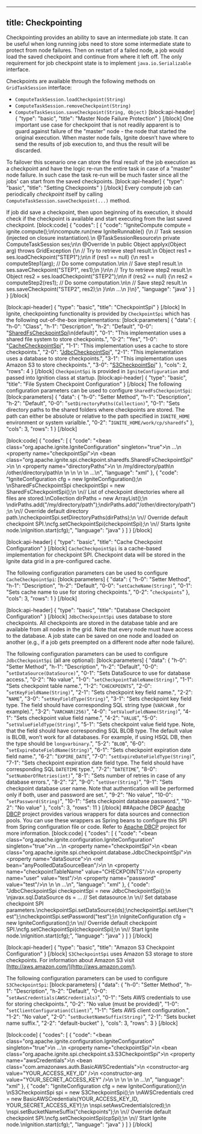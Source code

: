 --------------
title: Checkpointing
--------------

Checkpointing provides an ability to save an intermediate job state. It can be useful when long running jobs need to store some intermediate state to protect from node failures. Then on restart of a failed node, a job would load the saved checkpoint and continue from where it left off. The only requirement for job checkpoint state is to implement `java.io.Serializable` interface.

Checkpoints are available through the following methods on `GridTaskSession` interface:
* `ComputeTaskSession.loadCheckpoint(String)`
* `ComputeTaskSession.removeCheckpoint(String)`
* `ComputeTaskSession.saveCheckpoint(String, Object)`
[block:api-header]
{
  "type": "basic",
  "title": "Master Node Failure Protection"
}
[/block]
One important use case for checkpoint that is not readily apparent is to guard against failure of the "master" node - the node that started the original execution. When master node fails, Ignite doesn’t have where to send the results of job execution to, and thus the result will be discarded.

To failover this scenario one can store the final result of the job execution as a checkpoint and have the logic re-run the entire task in case of a "master" node failure. In such case the task re-run will be much faster since all the jobs' can start from the saved checkpoints.
[block:api-header]
{
  "type": "basic",
  "title": "Setting Checkpoints"
}
[/block]
Every compute job can periodically *checkpoint* itself by calling `ComputeTaskSession.saveCheckpoint(...)` method.

If job did save a checkpoint, then upon beginning of its execution, it should check if the checkpoint is available and start executing from the last saved checkpoint.
[block:code]
{
  "codes": [
    {
      "code": "IgniteCompute compute = ignite.compute();\n\ncompute.run(new IgniteRunnable() {\n  // Task session (injected on closure instantiation).\n  @TaskSessionResource\n  private ComputeTaskSession ses;\n\n  @Override \n  public Object applyx(Object arg) throws GridException {\n    // Try to retrieve step1 result.\n    Object res1 = ses.loadCheckpoint(\"STEP1\");\n\n    if (res1 == null) {\n      res1 = computeStep1(arg); // Do some computation.\n\n      // Save step1 result.\n      ses.saveCheckpoint(\"STEP1\", res1);\n    }\n\n    // Try to retrieve step2 result.\n    Object res2 = ses.loadCheckpoint(\"STEP2\");\n\n    if (res2 == null) {\n      res2 = computeStep2(res1); // Do some computation.\n\n      // Save step2 result.\n      ses.saveCheckpoint(\"STEP2\", res2);\n    }\n\n    ...\n  }\n}",
      "language": "java"
    }
  ]
}
[/block]

[block:api-header]
{
  "type": "basic",
  "title": "CheckpointSpi"
}
[/block]
In Ignite, checkpointing functionality is provided by `CheckpointSpi` which has the following out-of-the-box implementations:
[block:parameters]
{
  "data": {
    "h-0": "Class",
    "h-1": "Description",
    "h-2": "Default",
    "0-0": "[SharedFsCheckpointSpi](#file-system-checkpoint-configuration)\n(default)",
    "0-1": "This implementation uses a shared file system to store checkpoints.",
    "0-2": "Yes",
    "1-0": "[CacheCheckpointSpi](#cache-checkpoint-configuration)",
    "1-1": "This implementation uses a cache to store checkpoints.",
    "2-0": "[JdbcCheckpointSpi](#database-checkpoint-configuration)",
    "2-1": "This implementation uses a database to store checkpoints.",
    "3-1": "This implementation uses Amazon S3 to store checkpoints.",
    "3-0": "[S3CheckpointSpi](#amazon-s3-checkpoint-configuration)"
  },
  "cols": 2,
  "rows": 4
}
[/block]
`CheckpointSpi` is provided in `IgniteConfiguration` and passed into Ignition class at startup. 
[block:api-header]
{
  "type": "basic",
  "title": "File System Checkpoint Configuration"
}
[/block]
The following configuration parameters can be used to configure `SharedFsCheckpointSpi`:
[block:parameters]
{
  "data": {
    "h-0": "Setter Method",
    "h-1": "Description",
    "h-2": "Default",
    "0-0": "`setDirectoryPaths(Collection)`",
    "0-1": "Sets directory paths to the shared folders where checkpoints are stored. The path can either be absolute or relative to the path specified in `IGNITE_HOME` environment or system varialble.",
    "0-2": "`IGNITE_HOME/work/cp/sharedfs`"
  },
  "cols": 3,
  "rows": 1
}
[/block]

[block:code]
{
  "codes": [
    {
      "code": "<bean class=\"org.apache.ignite.IgniteConfiguration\" singleton=\"true\">\n  ...\n  <property name=\"checkpointSpi\">\n    <bean class=\"org.apache.ignite.spi.checkpoint.sharedfs.SharedFsCheckpointSpi\">\n    <!-- Change to shared directory path in your environment. -->\n      <property name=\"directoryPaths\">\n        <list>\n          <value>/my/directory/path</value>\n          <value>/other/directory/path</value>\n        </list>\n      </property>\n    </bean>\n  </property>\n  ...\n</bean>",
      "language": "xml"
    },
    {
      "code": "IgniteConfiguration cfg = new IgniteConfiguration();\n \nSharedFsCheckpointSpi checkpointSpi = new SharedFsCheckpointSpi();\n \n// List of checkpoint directories where all files are stored.\nCollection<String> dirPaths = new ArrayList<String>();\n \ndirPaths.add(\"/my/directory/path\");\ndirPaths.add(\"/other/directory/path\");\n \n// Override default directory path.\ncheckpointSpi.setDirectoryPaths(dirPaths);\n \n// Override default checkpoint SPI.\ncfg.setCheckpointSpi(checkpointSpi);\n \n// Starts Ignite node.\nIgnition.start(cfg);",
      "language": "java"
    }
  ]
}
[/block]

[block:api-header]
{
  "type": "basic",
  "title": "Cache Checkpoint Configuration"
}
[/block]
`CacheCheckpointSpi` is a cache-based implementation for checkpoint SPI. Checkpoint data will be stored in the Ignite data grid in a pre-configured cache. 

The following configuration parameters can be used to configure `CacheCheckpointSpi`:
[block:parameters]
{
  "data": {
    "h-0": "Setter Method",
    "h-1": "Description",
    "h-2": "Default",
    "0-0": "`setCacheName(String)`",
    "0-1": "Sets cache name to use for storing checkpoints.",
    "0-2": "`checkpoints`"
  },
  "cols": 3,
  "rows": 1
}
[/block]

[block:api-header]
{
  "type": "basic",
  "title": "Database Checkpoint Configuration"
}
[/block]
`JdbcCheckpointSpi` uses database to store checkpoints. All checkpoints are stored in the database table and are available from all nodes in the grid. Note that every node must have access to the database. A job state can be saved on one node and loaded on another (e.g., if a job gets preempted on a different node after node failure).

The following configuration parameters can be used to configure `JdbcCheckpointSpi` (all are optional):
[block:parameters]
{
  "data": {
    "h-0": "Setter Method",
    "h-1": "Description",
    "h-2": "Default",
    "0-0": "`setDataSource(DataSource)`",
    "0-1": "Sets DataSource to use for database access.",
    "0-2": "No value",
    "1-0": "`setCheckpointTableName(String)`",
    "1-1": "Sets checkpoint table name.",
    "1-2": "`CHECKPOINTS`",
    "2-0": "`setKeyFieldName(String)`",
    "2-1": "Sets checkpoint key field name.",
    "2-2": "`NAME`",
    "3-0": "`setKeyFieldType(String)`",
    "3-1": "Sets checkpoint key field type. The field should have corresponding SQL string type (`VARCHAR` , for example).",
    "3-2": "`VARCHAR(256)`",
    "4-0": "`setValueFieldName(String)`",
    "4-1": "Sets checkpoint value field name.",
    "4-2": "`VALUE`",
    "5-0": "`setValueFieldType(String)`",
    "5-1": "Sets checkpoint value field type. Note, that the field should have corresponding SQL BLOB type. The default value is BLOB, won’t work for all databases. For example, if using HSQL DB, then the type should be `longvarbinary`.",
    "5-2": "`BLOB`",
    "6-0": "`setExpireDateFieldName(String)`",
    "6-1": "Sets checkpoint expiration date field name.",
    "6-2": "`EXPIRE_DATE`",
    "7-0": "`setExpireDateFieldType(String)`",
    "7-1": "Sets checkpoint expiration date field type. The field should have corresponding SQL `DATETIME` type.",
    "7-2": "`DATETIME`",
    "8-0": "`setNumberOfRetries(int)`",
    "8-1": "Sets number of retries in case of any database errors.",
    "8-2": "2",
    "9-0": "`setUser(String)`",
    "9-1": "Sets checkpoint database user name. Note that authentication will be performed only if both, user and password are set.",
    "9-2": "No value",
    "10-0": "`setPassword(String)`",
    "10-1": "Sets checkpoint database password.",
    "10-2": "No value"
  },
  "cols": 3,
  "rows": 11
}
[/block]
##Apache DBCP
[Apache DBCP](http://commons.apache.org/proper/commons-dbcp/) project provides various wrappers for data sources and connection pools. You can use these wrappers as Spring beans to configure this SPI from Spring configuration file or code. Refer to [Apache DBCP](http://commons.apache.org/proper/commons-dbcp/) project for more information.
[block:code]
{
  "codes": [
    {
      "code": "<bean class=\"org.apache.ignite.configuration.IgniteConfiguration\" singleton=\"true\">\n  ...\n  <property name=\"checkpointSpi\">\n    <bean class=\"org.apache.ignite.spi.checkpoint.database.JdbcCheckpointSpi\">\n      <property name=\"dataSource\">\n        <ref bean=\"anyPoolledDataSourceBean\"/>\n      </property>\n      <property name=\"checkpointTableName\" value=\"CHECKPOINTS\"/>\n      <property name=\"user\" value=\"test\"/>\n      <property name=\"password\" value=\"test\"/>\n    </bean>\n  </property>\n  ...\n</bean>",
      "language": "xml"
    },
    {
      "code": "JdbcCheckpointSpi checkpointSpi = new JdbcCheckpointSpi();\n \njavax.sql.DataSource ds = ... // Set datasource.\n \n// Set database checkpoint SPI parameters.\ncheckpointSpi.setDataSource(ds);\ncheckpointSpi.setUser(\"test\");\ncheckpointSpi.setPassword(\"test\");\n \nIgniteConfiguration cfg = new IgniteConfiguration();\n \n// Override default checkpoint SPI.\ncfg.setCheckpointSpi(checkpointSpi);\n \n// Start Ignite node.\nIgnition.start(cfg);",
      "language": "java"
    }
  ]
}
[/block]

[block:api-header]
{
  "type": "basic",
  "title": "Amazon S3 Checkpoint Configuration"
}
[/block]
`S3CheckpointSpi` uses Amazon S3 storage to store checkpoints. For information about Amazon S3 visit [http://aws.amazon.com/](http://aws.amazon.com/).

The following configuration parameters can be used to configure `S3CheckpointSpi`:
[block:parameters]
{
  "data": {
    "h-0": "Setter Method",
    "h-1": "Description",
    "h-2": "Default",
    "0-0": "`setAwsCredentials(AWSCredentials)`",
    "0-1": "Sets AWS credentials to use for storing checkpoints.",
    "0-2": "No value (must be provided)",
    "1-0": "`setClientConfiguration(Client)`",
    "1-1": "Sets AWS client configuration.",
    "1-2": "No value",
    "2-0": "`setBucketNameSuffix(String)`",
    "2-1": "Sets bucket name suffix.",
    "2-2": "default-bucket"
  },
  "cols": 3,
  "rows": 3
}
[/block]

[block:code]
{
  "codes": [
    {
      "code": "<bean class=\"org.apache.ignite.configuration.IgniteConfiguration\" singleton=\"true\">\n  ...\n  <property name=\"checkpointSpi\">\n    <bean class=\"org.apache.ignite.spi.checkpoint.s3.S3CheckpointSpi\">\n      <property name=\"awsCredentials\">\n        <bean class=\"com.amazonaws.auth.BasicAWSCredentials\">\n          <constructor-arg value=\"YOUR_ACCESS_KEY_ID\" />\n          <constructor-arg value=\"YOUR_SECRET_ACCESS_KEY\" />\n        </bean>\n      </property>\n    </bean>\n  </property>\n  ...\n</bean>",
      "language": "xml"
    },
    {
      "code": "IgniteConfiguration cfg = new IgniteConfiguration();\n \nS3CheckpointSpi spi = new S3CheckpointSpi();\n \nAWSCredentials cred = new BasicAWSCredentials(YOUR_ACCESS_KEY_ID, YOUR_SECRET_ACCESS_KEY);\n \nspi.setAwsCredentials(cred);\n \nspi.setBucketNameSuffix(\"checkpoints\");\n \n// Override default checkpoint SPI.\ncfg.setCheckpointSpi(cpSpi);\n \n// Start Ignite node.\nIgnition.start(cfg);",
      "language": "java"
    }
  ]
}
[/block]